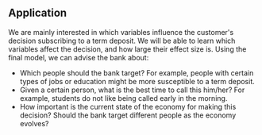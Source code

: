 ## Application
We are mainly interested in which variables influence the customer's decision
subscribing to a term deposit. We will be able to learn which variables affect
the decision, and how large their effect size is. Using the final model, we
can advise the bank about:

  - Which people should the bank target? For example, people with certain types
    of jobs or education might be more susceptible to a term deposit.
  - Given a certain person, what is the best time to call this him/her? For
    example, students do not like being called early in the morning.
  - How important is the current state of the economy for making this decision?
    Should the bank target different people as the economy evolves?

